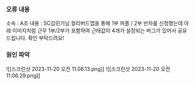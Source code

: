 ### 오류 내용
소속 : A조
내용 : SC김민기님 컬리버드앱을 통해 1부 퍼플 / 2부 반차를 신청했는데 아래 이미지처럼 근무 1부/2부가 포함하여 근태값이 4개가 설정되는 버그가 있어서 공유드립니다. 확인 부탁드려요!

### 원인 파악

![[스크린샷 2023-11-20 오전 11.06.13.png]]
![[스크린샷 2023-11-20 오전 11.06.29.png]]